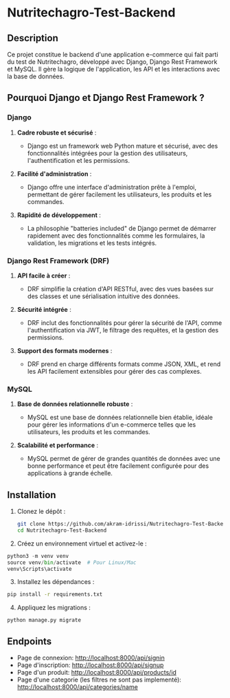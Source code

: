 ﻿# Nutritechagro-Test-Backend


## Description

Ce projet constitue le backend d'une application e-commerce qui fait parti du test de Nutritechagro, développé avec Django, Django Rest Framework et MySQL. Il gère la logique de l'application, les API et les interactions avec la base de données.

## Pourquoi Django et Django Rest Framework ?

### **Django**
1. **Cadre robuste et sécurisé** :
   - Django est un framework web Python mature et sécurisé, avec des fonctionnalités intégrées pour la gestion des utilisateurs, l'authentification et les permissions.
   
2. **Facilité d'administration** :
   - Django offre une interface d'administration prête à l'emploi, permettant de gérer facilement les utilisateurs, les produits et les commandes.

3. **Rapidité de développement** :
   - La philosophie "batteries included" de Django permet de démarrer rapidement avec des fonctionnalités comme les formulaires, la validation, les migrations et les tests intégrés.

### **Django Rest Framework (DRF)**
1. **API facile à créer** :
   - DRF simplifie la création d'API RESTful, avec des vues basées sur des classes et une sérialisation intuitive des données.
   
2. **Sécurité intégrée** :
   - DRF inclut des fonctionnalités pour gérer la sécurité de l'API, comme l'authentification via JWT, le filtrage des requêtes, et la gestion des permissions.

3. **Support des formats modernes** :
   - DRF prend en charge différents formats comme JSON, XML, et rend les API facilement extensibles pour gérer des cas complexes.

### **MySQL**
1. **Base de données relationnelle robuste** :
   - MySQL est une base de données relationnelle bien établie, idéale pour gérer les informations d'un e-commerce telles que les utilisateurs, les produits et les commandes.
   
2. **Scalabilité et performance** :
   - MySQL permet de gérer de grandes quantités de données avec une bonne performance et peut être facilement configurée pour des applications à grande échelle.

## Installation

1. Clonez le dépôt :

   ```bash
   git clone https://github.com/akram-idrissi/Nutritechagro-Test-Backend.git
   cd Nutritechagro-Test-Backend
   ```
2. Créez un environnement virtuel et activez-le :
  ```python
  python3 -m venv venv
  source venv/bin/activate  # Pour Linux/Mac
  venv\Scripts\activate
  ```
3. Installez les dépendances :
  ```bash
  pip install -r requirements.txt
  ```
4. Appliquez les migrations :
  ```
  python manage.py migrate
  ```

## Endpoints
- Page de connexion: [http://localhost:8000/api/signin](http://localhost:8000/api/signin)
- Page d'inscription: [http://localhost:8000/api/signup](http://localhost:8000/api/signup)
- Page d'un produit: [http://localhost:8000/api/products/id](http://localhost:8000/api/products/id)
- Page d'une categorie (les filtres ne sont pas implementé): [http://localhost:8000/api/categories/name](http://localhost:8000/api/categories/name)
